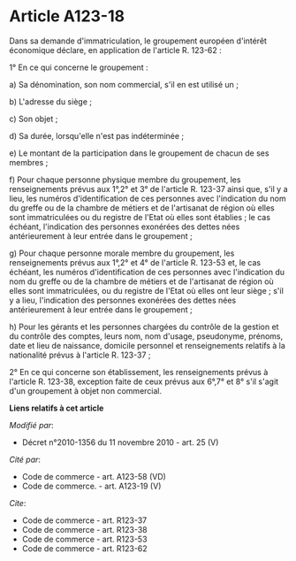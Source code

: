 # Article A123-18

Dans sa demande d'immatriculation, le groupement européen d'intérêt économique déclare, en application de l'article R.
123-62 :

1° En ce qui concerne le groupement : 

a) Sa dénomination, son nom commercial, s'il en est utilisé un ; 

b) L'adresse du siège ; 

c) Son objet ; 

d) Sa durée, lorsqu'elle n'est pas indéterminée ; 

e) Le montant de la participation dans le groupement de chacun de ses membres ; 

f) Pour chaque personne physique membre du groupement, les renseignements prévus aux 1°,2° et 3° de l'article R. 123-37 ainsi
que, s'il y a lieu, les numéros d'identification de ces personnes avec l'indication du nom du greffe ou de la       chambre
de métiers et de l'artisanat de région  où elles sont immatriculées ou du registre de l'Etat où elles sont établies ; le cas
échéant, l'indication des personnes exonérées des dettes nées antérieurement à leur entrée dans le groupement ; 

g) Pour chaque personne morale membre du groupement, les renseignements prévus aux 1°,2° et 4° de l'article R. 123-53 et, le
cas échéant, les numéros d'identification de ces personnes avec l'indication du nom du greffe ou de la       chambre de
métiers et de l'artisanat de région  où elles sont immatriculées, ou du registre de l'Etat où elles ont leur siège ; s'il y a
lieu, l'indication des personnes exonérées des dettes nées antérieurement à leur entrée dans le groupement ; 

h) Pour les gérants et les personnes chargées du contrôle de la gestion et du contrôle des comptes, leurs nom, nom d'usage,
pseudonyme, prénoms, date et lieu de naissance, domicile personnel et renseignements relatifs à la nationalité prévus à
l'article R. 123-37 ; 

2° En ce qui concerne son établissement, les renseignements prévus à l'article R. 123-38, exception faite de ceux prévus aux
6°,7° et 8° s'il s'agit d'un groupement à objet non commercial.

**Liens relatifs à cet article**

_Modifié par_:

  - Décret n°2010-1356 du 11 novembre 2010 - art. 25 (V)

_Cité par_:

  - Code de commerce - art. A123-58 (VD)
  - Code de commerce. - art. A123-19 (V)

_Cite_:

  - Code de commerce - art. R123-37
  - Code de commerce - art. R123-38
  - Code de commerce - art. R123-53
  - Code de commerce - art. R123-62
